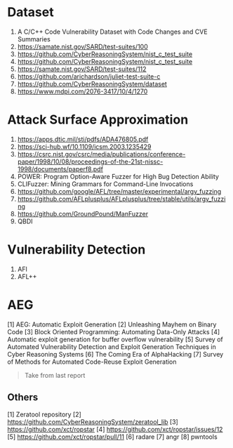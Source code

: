 # Dataset

1. A C/C++ Code Vulnerability Dataset with Code Changes and CVE Summaries
2. https://samate.nist.gov/SARD/test-suites/100
3. https://github.com/CyberReasoningSystem/nist_c_test_suite
4. https://github.com/CyberReasoningSystem/nist_c_test_suite
5. https://samate.nist.gov/SARD/test-suites/112
6. https://github.com/arichardson/juliet-test-suite-c
7. https://github.com/CyberReasoningSystem/dataset
8. https://www.mdpi.com/2076-3417/10/4/1270

# Attack Surface Approximation

1. https://apps.dtic.mil/sti/pdfs/ADA476805.pdf
2. https://sci-hub.wf/10.1109/icsm.2003.1235429
3. https://csrc.nist.gov/csrc/media/publications/conference-paper/1998/10/08/proceedings-of-the-21st-nissc-1998/documents/paperf8.pdf
4. POWER: Program Option-Aware Fuzzer for High Bug Detection Ability
5. CLIFuzzer: Mining Grammars for Command-Line Invocations
6. https://github.com/google/AFL/tree/master/experimental/argv_fuzzing
7. https://github.com/AFLplusplus/AFLplusplus/tree/stable/utils/argv_fuzzing
8. https://github.com/GroundPound/ManFuzzer
9. QBDI

# Vulnerability Detection

1. AFl
2. AFL++

# AEG

[1] AEG: Automatic Exploit Generation
[2] Unleashing Mayhem on Binary Code
[3] Block Oriented Programming: Automating Data-Only Attacks
[4] Automatic exploit generation for buffer overflow vulnerability
[5] Survey of Automated Vulnerability Detection and Exploit Generation Techniques in Cyber Reasoning Systems
[6] The Coming Era of AlphaHacking
[7] Survey of Methods for Automated Code-Reuse Exploit Generation

> Take from last report

## Others

[1] Zeratool repository
[2] https://github.com/CyberReasoningSystem/zeratool_lib
[3] https://github.com/xct/ropstar
[4] https://github.com/xct/ropstar/issues/12
[5] https://github.com/xct/ropstar/pull/11
[6] radare
[7] angr
[8] pwntools
